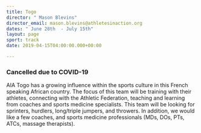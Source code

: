 ```yaml
---
title: Togo
director: " Mason Blevins"
director_email: mason.blevins@athletesinaction.org
dates: " June 28th  - July 15th"
layout: page
sport: track
date: 2019-04-15T04:00:00.000+00:00

---
```


### Cancelled due to COVID-19
AIA Togo has a growing influence within the sports culture in this French speaking African country. The focus of this team will be training with their athletes, connecting with the Athletic Federation, teaching and learning from coaches and sports medicine specialists. This team will be looking for sprinters, hurdlers, long/triple jumpers, and throwers. In addition, we would like a few coaches, and sports medicine professionals (MDs, DOs, PTs, ATCs, massage therapists).